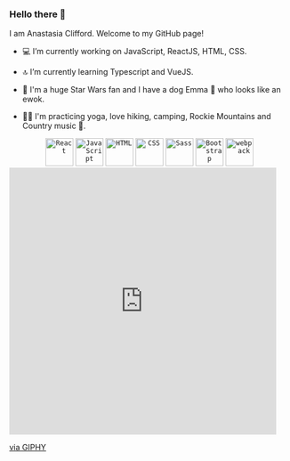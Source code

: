 ### Hello there 👋

I am Anastasia Clifford.
Welcome to my GitHub page! 

- 💻 I’m currently working on JavaScript, ReactJS, HTML, CSS.
- 🔝 I’m currently learning Typescript and VueJS.

- 💫 I'm a huge Star Wars fan and I have a dog Emma 🐾 who looks like an ewok.
- 🧘‍♀️ I'm practicing yoga, love hiking, camping, Rockie Mountains and Country music 🎵. 

<div align="center">
	<code><img width="50" src="https://user-images.githubusercontent.com/25181517/183897015-94a058a6-b86e-4e42-a37f-bf92061753e5.png" alt="React" title="React"/></code>
	<code><img width="50" src="https://user-images.githubusercontent.com/25181517/117447155-6a868a00-af3d-11eb-9cfe-245df15c9f3f.png" alt="JavaScript" title="JavaScript"/></code>
	<code><img width="50" src="https://user-images.githubusercontent.com/25181517/192158954-f88b5814-d510-4564-b285-dff7d6400dad.png" alt="HTML" title="HTML"/></code>
	<code><img width="50" src="https://user-images.githubusercontent.com/25181517/183898674-75a4a1b1-f960-4ea9-abcb-637170a00a75.png" alt="CSS" title="CSS"/></code>
	<code><img width="50" src="https://user-images.githubusercontent.com/25181517/192158956-48192682-23d5-4bfc-9dfb-6511ade346bc.png" alt="Sass" title="Sass"/></code>
	<code><img width="50" src="https://user-images.githubusercontent.com/25181517/183898054-b3d693d4-dafb-4808-a509-bab54cf5de34.png" alt="Bootstrap" title="Bootstrap"/></code>
	<code><img width="50" src="https://user-images.githubusercontent.com/25181517/187955008-981340e6-b4cc-441b-80cf-7a5e94d29e7e.png" alt="webpack" title="webpack"/></code>
</div>

<iframe src="https://giphy.com/embed/Wn74RUT0vjnoU98Hnt" width="480" height="480" frameBorder="0" class="giphy-embed" allowFullScreen></iframe><p><a href="https://giphy.com/gifs/baby-yoda-Wn74RUT0vjnoU98Hnt">via GIPHY</a></p>
